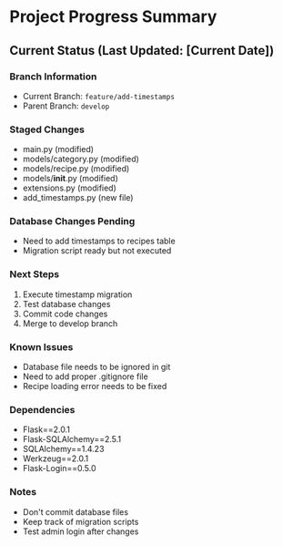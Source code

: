 # Project Progress Summary

## Current Status (Last Updated: [Current Date])

### Branch Information
- Current Branch: `feature/add-timestamps`
- Parent Branch: `develop`

### Staged Changes
- main.py (modified)
- models/category.py (modified)
- models/recipe.py (modified)
- models/__init__.py (modified)
- extensions.py (modified)
- add_timestamps.py (new file)

### Database Changes Pending
- Need to add timestamps to recipes table
- Migration script ready but not executed

### Next Steps
1. Execute timestamp migration
2. Test database changes
3. Commit code changes
4. Merge to develop branch

### Known Issues
- Database file needs to be ignored in git
- Need to add proper .gitignore file
- Recipe loading error needs to be fixed

### Dependencies
- Flask==2.0.1
- Flask-SQLAlchemy==2.5.1
- SQLAlchemy==1.4.23
- Werkzeug==2.0.1
- Flask-Login==0.5.0

### Notes
- Don't commit database files
- Keep track of migration scripts
- Test admin login after changes